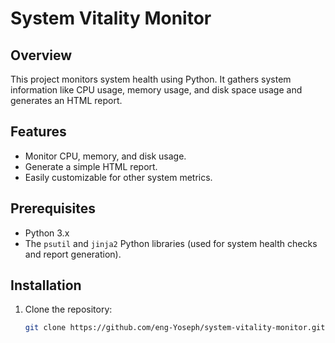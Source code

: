 # System Vitality Monitor

## Overview
This project monitors system health using Python. It gathers system information like CPU usage, memory usage, and disk space usage and generates an HTML report.

## Features
- Monitor CPU, memory, and disk usage.
- Generate a simple HTML report.
- Easily customizable for other system metrics.

## Prerequisites
- Python 3.x
- The `psutil` and `jinja2` Python libraries (used for system health checks and report generation).

## Installation

1. Clone the repository:
   ```bash
   git clone https://github.com/eng-Yoseph/system-vitality-monitor.git

